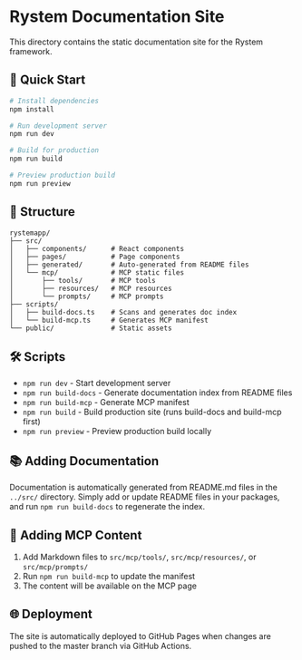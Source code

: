 # Rystem Documentation Site

This directory contains the static documentation site for the Rystem framework.

## 🚀 Quick Start

```bash
# Install dependencies
npm install

# Run development server
npm run dev

# Build for production
npm run build

# Preview production build
npm run preview
```

## 📁 Structure

```
rystemapp/
├── src/
│   ├── components/      # React components
│   ├── pages/           # Page components
│   ├── generated/       # Auto-generated from README files
│   └── mcp/             # MCP static files
│       ├── tools/       # MCP tools
│       ├── resources/   # MCP resources
│       └── prompts/     # MCP prompts
├── scripts/
│   ├── build-docs.ts    # Scans and generates doc index
│   └── build-mcp.ts     # Generates MCP manifest
└── public/              # Static assets
```

## 🛠️ Scripts

- `npm run dev` - Start development server
- `npm run build-docs` - Generate documentation index from README files
- `npm run build-mcp` - Generate MCP manifest
- `npm run build` - Build production site (runs build-docs and build-mcp first)
- `npm run preview` - Preview production build locally

## 📚 Adding Documentation

Documentation is automatically generated from README.md files in the `../src/` directory. Simply add or update README files in your packages, and run `npm run build-docs` to regenerate the index.

## 🔧 Adding MCP Content

1. Add Markdown files to `src/mcp/tools/`, `src/mcp/resources/`, or `src/mcp/prompts/`
2. Run `npm run build-mcp` to update the manifest
3. The content will be available on the MCP page

## 🌐 Deployment

The site is automatically deployed to GitHub Pages when changes are pushed to the master branch via GitHub Actions.
